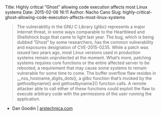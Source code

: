 Title: Highly critical “Ghost” allowing code execution affects most Linux systems
Date: 2015-02-06 16:11
Author: Nacho Cano
Slug: highly-critical-ghost-allowing-code-execution-affects-most-linux-systems

> The vulnerability in the GNU C Library (glibc) represents a major
> Internet threat, in some ways comparable to the Heartbleed and
> Shellshock bugs that came to light last year. The bug, which is being
> dubbed ”Ghost” by some researchers, has the common vulnerability and
> exposures designation of CVE-2015-0235. While a patch was issued two
> years ago, most Linux versions used in production systems remain
> unprotected at the moment. What’s more, patching systems requires core
> functions or the entire affected server to be rebooted, a requirement
> that may cause some systems to remain vulnerable for some time to
> come. The buffer overflow flaw resides in
> __nss_hostname_digits_dots(), a glibc function that’s invoked by
> the gethostbyname() and gethostbyname2() function calls. A remote
> attacker able to call either of these functions could exploit the flaw
> to execute arbitrary code with the permissions of the user running the
> application.

- Dan Goodin | [arstechnica.com][]

  [arstechnica.com]: http://arstechnica.com/security/2015/01/highly-critical-ghost-allowing-code-execution-affects-most-linux-systems/
    "Highly critical “Ghost” allowing code execution affects most Linux systems"
